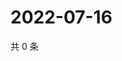 # 2022-07-16

共 0 条

<!-- BEGIN WEIBO -->
<!-- 最后更新时间 Sat Jul 16 2022 01:15:34 GMT+0800 (China Standard Time) -->

<!-- END WEIBO -->
